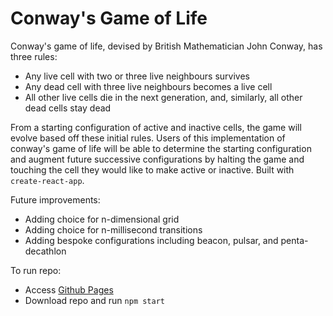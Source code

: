 # Conway's Game of Life

Conway's game of life, devised by British Mathematician John Conway, has three rules: 
- Any live cell with two or three live neighbours survives
- Any dead cell with three live neighbours becomes a live cell
- All other live cells die in the next generation, and, similarly, all other dead cells stay dead

From a starting configuration of active and inactive cells, the game will evolve based off these initial rules. Users of this implementation of conway's game of life will be able to determine the starting configuration and augment future successive configurations by halting the game and touching the cell they would like to make active or inactive. Built with `create-react-app`.

Future improvements:
- Adding choice for n-dimensional grid
- Adding choice for n-millisecond transitions
- Adding bespoke configurations including beacon, pulsar, and penta-decathlon 

To run repo: 
- Access [Github Pages ]([url](https://annebrandes.github.io/game-of-life/)https://annebrandes.github.io/game-of-life/)
- Download repo and run `npm start`
